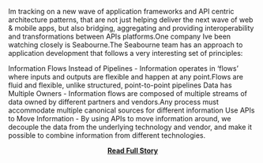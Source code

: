 <p>Im tracking on a new wave of application frameworks and API centric architecture patterns, that are not just helping deliver the next wave of web &amp; mobile apps, but also bridging, aggregating and providing interoperability and transformations between APIs platforms.One company Ive been watching closely is Seabourne.The Seabourne team has an approach to application development that follows a very interesting set of principles:

Information Flows Instead of Pipelines - Information operates in &lsquo;flows&rsquo; where inputs and outputs are flexible and happen at any point.Flows are fluid and flexible, unlike structured, point-to-point pipelines
Data has Multiple Owners - Information flows are composed of multiple streams of data owned by different partners and vendors.Any process must accommodate multiple canonical sources for different information
Use APIs to Move Information - By using APIs to move information around, we decouple the data from the underlying technology and vendor, and make it possible to combine information from different technologies.</p>
<center><p><a href="http://www.apievangelist.com/2013/03/21/app-design-with-apis-using-an-acquire-process-publish-ap2-architecture/" style='padding:25px; font-sze:18px; font-weight: bold;'>Read Full Story</a></p></center>
